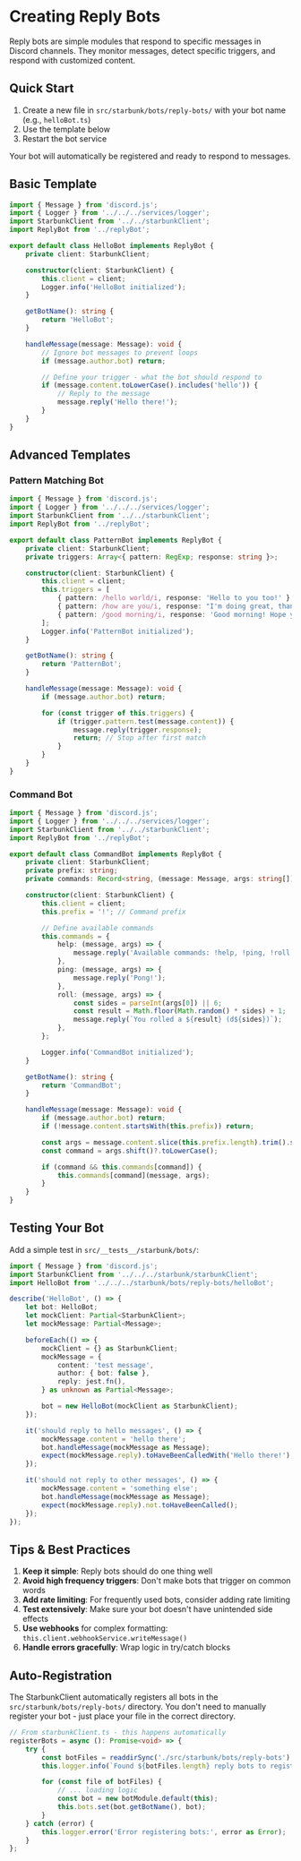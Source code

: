 # Creating Reply Bots

Reply bots are simple modules that respond to specific messages in Discord channels. They monitor messages, detect specific triggers, and respond with customized content.

## Quick Start

1. Create a new file in `src/starbunk/bots/reply-bots/` with your bot name (e.g., `helloBot.ts`)
2. Use the template below
3. Restart the bot service

Your bot will automatically be registered and ready to respond to messages.

## Basic Template

```typescript
import { Message } from 'discord.js';
import { Logger } from '../../../services/logger';
import StarbunkClient from '../../starbunkClient';
import ReplyBot from '../replyBot';

export default class HelloBot implements ReplyBot {
	private client: StarbunkClient;

	constructor(client: StarbunkClient) {
		this.client = client;
		Logger.info('HelloBot initialized');
	}

	getBotName(): string {
		return 'HelloBot';
	}

	handleMessage(message: Message): void {
		// Ignore bot messages to prevent loops
		if (message.author.bot) return;

		// Define your trigger - what the bot should respond to
		if (message.content.toLowerCase().includes('hello')) {
			// Reply to the message
			message.reply('Hello there!');
		}
	}
}
```

## Advanced Templates

### Pattern Matching Bot

```typescript
import { Message } from 'discord.js';
import { Logger } from '../../../services/logger';
import StarbunkClient from '../../starbunkClient';
import ReplyBot from '../replyBot';

export default class PatternBot implements ReplyBot {
	private client: StarbunkClient;
	private triggers: Array<{ pattern: RegExp; response: string }>;

	constructor(client: StarbunkClient) {
		this.client = client;
		this.triggers = [
			{ pattern: /hello world/i, response: 'Hello to you too!' },
			{ pattern: /how are you/i, response: "I'm doing great, thanks for asking!" },
			{ pattern: /good morning/i, response: 'Good morning! Hope you have a great day!' },
		];
		Logger.info('PatternBot initialized');
	}

	getBotName(): string {
		return 'PatternBot';
	}

	handleMessage(message: Message): void {
		if (message.author.bot) return;

		for (const trigger of this.triggers) {
			if (trigger.pattern.test(message.content)) {
				message.reply(trigger.response);
				return; // Stop after first match
			}
		}
	}
}
```

### Command Bot

```typescript
import { Message } from 'discord.js';
import { Logger } from '../../../services/logger';
import StarbunkClient from '../../starbunkClient';
import ReplyBot from '../replyBot';

export default class CommandBot implements ReplyBot {
	private client: StarbunkClient;
	private prefix: string;
	private commands: Record<string, (message: Message, args: string[]) => void>;

	constructor(client: StarbunkClient) {
		this.client = client;
		this.prefix = '!'; // Command prefix

		// Define available commands
		this.commands = {
			help: (message, args) => {
				message.reply('Available commands: !help, !ping, !roll');
			},
			ping: (message, args) => {
				message.reply('Pong!');
			},
			roll: (message, args) => {
				const sides = parseInt(args[0]) || 6;
				const result = Math.floor(Math.random() * sides) + 1;
				message.reply(`You rolled a ${result} (d${sides})`);
			},
		};

		Logger.info('CommandBot initialized');
	}

	getBotName(): string {
		return 'CommandBot';
	}

	handleMessage(message: Message): void {
		if (message.author.bot) return;
		if (!message.content.startsWith(this.prefix)) return;

		const args = message.content.slice(this.prefix.length).trim().split(/ +/);
		const command = args.shift()?.toLowerCase();

		if (command && this.commands[command]) {
			this.commands[command](message, args);
		}
	}
}
```

## Testing Your Bot

Add a simple test in `src/__tests__/starbunk/bots/`:

```typescript
import { Message } from 'discord.js';
import StarbunkClient from '../../../starbunk/starbunkClient';
import HelloBot from '../../../starbunk/bots/reply-bots/helloBot';

describe('HelloBot', () => {
	let bot: HelloBot;
	let mockClient: Partial<StarbunkClient>;
	let mockMessage: Partial<Message>;

	beforeEach(() => {
		mockClient = {} as StarbunkClient;
		mockMessage = {
			content: 'test message',
			author: { bot: false },
			reply: jest.fn(),
		} as unknown as Partial<Message>;

		bot = new HelloBot(mockClient as StarbunkClient);
	});

	it('should reply to hello messages', () => {
		mockMessage.content = 'hello there';
		bot.handleMessage(mockMessage as Message);
		expect(mockMessage.reply).toHaveBeenCalledWith('Hello there!');
	});

	it('should not reply to other messages', () => {
		mockMessage.content = 'something else';
		bot.handleMessage(mockMessage as Message);
		expect(mockMessage.reply).not.toHaveBeenCalled();
	});
});
```

## Tips & Best Practices

1. **Keep it simple**: Reply bots should do one thing well
2. **Avoid high frequency triggers**: Don't make bots that trigger on common words
3. **Add rate limiting**: For frequently used bots, consider adding rate limiting
4. **Test extensively**: Make sure your bot doesn't have unintended side effects
5. **Use webhooks** for complex formatting: `this.client.webhookService.writeMessage()`
6. **Handle errors gracefully**: Wrap logic in try/catch blocks

## Auto-Registration

The StarbunkClient automatically registers all bots in the `src/starbunk/bots/reply-bots/` directory. You don't need to manually register your bot - just place your file in the correct directory.

```typescript
// From starbunkClient.ts - this happens automatically
registerBots = async (): Promise<void> => {
	try {
		const botFiles = readdirSync('./src/starbunk/bots/reply-bots');
		this.logger.info(`Found ${botFiles.length} reply bots to register`);

		for (const file of botFiles) {
			// ... loading logic
			const bot = new botModule.default(this);
			this.bots.set(bot.getBotName(), bot);
		}
	} catch (error) {
		this.logger.error('Error registering bots:', error as Error);
	}
};
```
